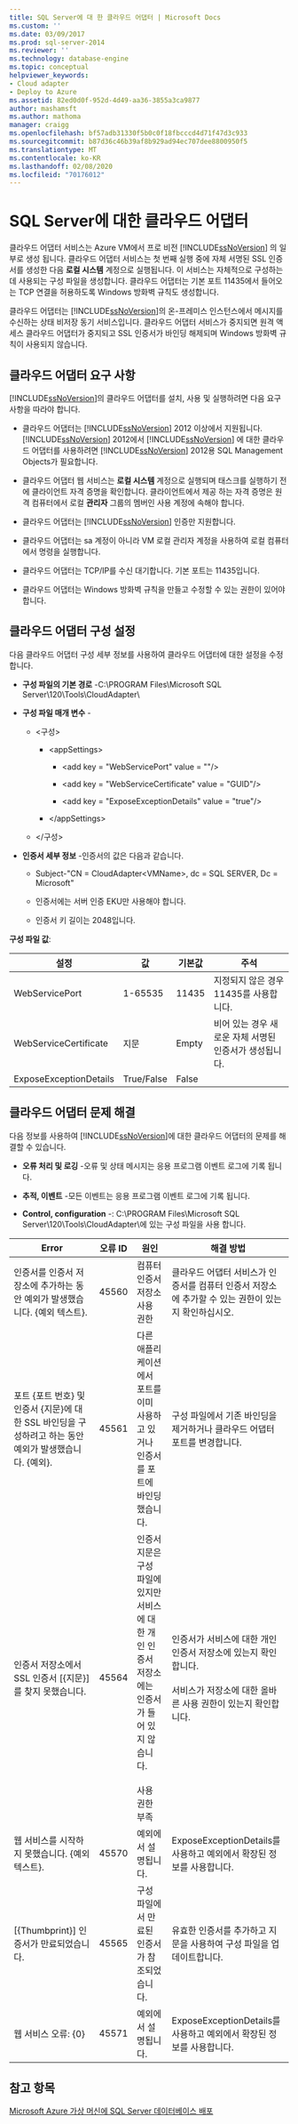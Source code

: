 ```yaml
---
title: SQL Server에 대 한 클라우드 어댑터 | Microsoft Docs
ms.custom: ''
ms.date: 03/09/2017
ms.prod: sql-server-2014
ms.reviewer: ''
ms.technology: database-engine
ms.topic: conceptual
helpviewer_keywords:
- Cloud adapter
- Deploy to Azure
ms.assetid: 82ed0d0f-952d-4d49-aa36-3855a3ca9877
author: mashamsft
ms.author: mathoma
manager: craigg
ms.openlocfilehash: bf57adb31330f5b0c0f18fbcccd4d71f47d3c933
ms.sourcegitcommit: b87d36c46b39af8b929ad94ec707dee8800950f5
ms.translationtype: MT
ms.contentlocale: ko-KR
ms.lasthandoff: 02/08/2020
ms.locfileid: "70176012"
---
```

# <a name="cloud-adapter-for-sql-server"></a>SQL Server에 대한 클라우드 어댑터
  클라우드 어댑터 서비스는 Azure VM에서 프로 비전 [!INCLUDE[ssNoVersion](../includes/ssnoversion-md.md)] 의 일부로 생성 됩니다. 클라우드 어댑터 서비스는 첫 번째 실행 중에 자체 서명된 SSL 인증서를 생성한 다음 **로컬 시스템** 계정으로 실행됩니다. 이 서비스는 자체적으로 구성하는 데 사용되는 구성 파일을 생성합니다. 클라우드 어댑터는 기본 포트 11435에서 들어오는 TCP 연결을 허용하도록 Windows 방화벽 규칙도 생성합니다.  
  
 클라우드 어댑터는 [!INCLUDE[ssNoVersion](../includes/ssnoversion-md.md)]의 온-프레미스 인스턴스에서 메시지를 수신하는 상태 비저장 동기 서비스입니다. 클라우드 어댑터 서비스가 중지되면 원격 액세스 클라우드 어댑터가 중지되고 SSL 인증서가 바인딩 해제되며 Windows 방화벽 규칙이 사용되지 않습니다.  
  
## <a name="cloud-adapter-requirements"></a>클라우드 어댑터 요구 사항  
 
  [!INCLUDE[ssNoVersion](../includes/ssnoversion-md.md)]의 클라우드 어댑터를 설치, 사용 및 실행하려면 다음 요구 사항을 따라야 합니다.  
  
-   클라우드 어댑터는 [!INCLUDE[ssNoVersion](../includes/ssnoversion-md.md)] 2012 이상에서 지원됩니다. 
  [!INCLUDE[ssNoVersion](../includes/ssnoversion-md.md)] 2012에서 [!INCLUDE[ssNoVersion](../includes/ssnoversion-md.md)] 에 대한 클라우드 어댑터를 사용하려면 [!INCLUDE[ssNoVersion](../includes/ssnoversion-md.md)] 2012용 SQL Management Objects가 필요합니다.  
  
-   클라우드 어댑터 웹 서비스는 **로컬 시스템** 계정으로 실행되며 태스크를 실행하기 전에 클라이언트 자격 증명을 확인합니다. 클라이언트에서 제공 하는 자격 증명은 원격 컴퓨터에서 로컬 **관리자** 그룹의 멤버인 사용 계정에 속해야 합니다.  
  
-   클라우드 어댑터는 [!INCLUDE[ssNoVersion](../includes/ssnoversion-md.md)] 인증만 지원합니다.  
  
-   클라우드 어댑터는 sa 계정이 아니라 VM 로컬 관리자 계정을 사용하여 로컬 컴퓨터에서 명령을 실행합니다.  
  
-   클라우드 어댑터는 TCP/IP를 수신 대기합니다. 기본 포트는 11435입니다.  
  
-   클라우드 어댑터는 Windows 방화벽 규칙을 만들고 수정할 수 있는 권한이 있어야 합니다.  
  
## <a name="cloud-adapter-configuration-settings"></a>클라우드 어댑터 구성 설정  
 다음 클라우드 어댑터 구성 세부 정보를 사용하여 클라우드 어댑터에 대한 설정을 수정합니다.  
  
-   **구성 파일의 기본 경로** -C:\PROGRAM Files\Microsoft SQL Server\120\Tools\CloudAdapter\  
  
-   **구성 파일 매개 변수** -  
  
    -   \<구성>  
  
        -   \<appSettings>  
  
            -   \<add key = "WebServicePort" value = ""/>  
  
            -   \<add key = "WebServiceCertificate" value = "GUID"/>  
  
            -   \<add key = "ExposeExceptionDetails" value = "true"/>  
  
        -   \</appSettings>  
  
    -   \</구성>  
  
-   **인증서 세부 정보** -인증서의 값은 다음과 같습니다.  
  
    -   Subject-"CN = CloudAdapter\<VMName>, dc = SQL SERVER, Dc = Microsoft"  
  
    -   인증서에는 서버 인증 EKU만 사용해야 합니다.  
  
    -   인증서 키 길이는 2048입니다.  
  
 **구성 파일 값**:  
  
|설정|값|기본값|주석|  
|-------------|------------|-------------|--------------|  
|WebServicePort|1-65535|11435|지정되지 않은 경우 11435를 사용합니다.|  
|WebServiceCertificate|지문|Empty|비어 있는 경우 새로운 자체 서명된 인증서가 생성됩니다.|  
|ExposeExceptionDetails|True/False|False||  
  
## <a name="cloud-adapter-troubleshooting"></a>클라우드 어댑터 문제 해결  
 다음 정보를 사용하여 [!INCLUDE[ssNoVersion](../includes/ssnoversion-md.md)]에 대한 클라우드 어댑터의 문제를 해결할 수 있습니다.  
  
-   **오류 처리 및 로깅** -오류 및 상태 메시지는 응용 프로그램 이벤트 로그에 기록 됩니다.  
  
-   **추적, 이벤트** -모든 이벤트는 응용 프로그램 이벤트 로그에 기록 됩니다.  
  
-   **Control, configuration** -: C:\PROGRAM Files\Microsoft SQL Server\120\Tools\CloudAdapter\\에 있는 구성 파일을 사용 합니다.  
  
|Error|오류 ID|원인|해결 방법|  
|-----------|--------------|-----------|----------------|  
|인증서를 인증서 저장소에 추가하는 동안 예외가 발생했습니다. {예외 텍스트}.|45560|컴퓨터 인증서 저장소 사용 권한|클라우드 어댑터 서비스가 인증서를 컴퓨터 인증서 저장소에 추가할 수 있는 권한이 있는지 확인하십시오.|  
|포트 {포트 번호} 및 인증서 {지문}에 대한 SSL 바인딩을 구성하려고 하는 동안 예외가 발생했습니다. {예외}.|45561|다른 애플리케이션에서 포트를 이미 사용하고 있거나 인증서를 포트에 바인딩했습니다.|구성 파일에서 기존 바인딩을 제거하거나 클라우드 어댑터 포트를 변경합니다.|  
|인증서 저장소에서 SSL 인증서 [{지문}]를 찾지 못했습니다.|45564|인증서 지문은 구성 파일에 있지만 서비스에 대한 개인 인증서 저장소에는 인증서가 들어 있지 않습니다.<br /><br /> 사용 권한 부족|인증서가 서비스에 대한 개인 인증서 저장소에 있는지 확인합니다.<br /><br /> 서비스가 저장소에 대한 올바른 사용 권한이 있는지 확인합니다.|  
|웹 서비스를 시작하지 못했습니다. {예외 텍스트}.|45570|예외에서 설명됩니다.|ExposeExceptionDetails를 사용하고 예외에서 확장된 정보를 사용합니다.|  
|[{Thumbprint}] 인증서가 만료되었습니다.|45565|구성 파일에서 만료된 인증서가 참조되었습니다.|유효한 인증서를 추가하고 지문을 사용하여 구성 파일을 업데이트합니다.|  
|웹 서비스 오류: {0}|45571|예외에서 설명됩니다.|ExposeExceptionDetails를 사용하고 예외에서 확장된 정보를 사용합니다.|  
  
## <a name="see-also"></a>참고 항목  
 [Microsoft Azure 가상 머신에 SQL Server 데이터베이스 배포](../relational-databases/databases/deploy-a-sql-server-database-to-a-microsoft-azure-virtual-machine.md)  
  
  
